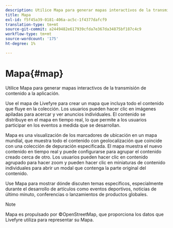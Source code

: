 ```yaml
---
description: Utilice Mapa para generar mapas interactivos de la transmisión de contenido a la aplicación.
title: Mapa
exl-id: f5f45a39-0181-406a-ac5c-1f4377dafcf9
translation-type: tm+mt
source-git-commit: a2449482e617939cfda7e367da34875bf187c4c9
workflow-type: tm+mt
source-wordcount: '175'
ht-degree: 1%

---
```


# Mapa{#map}

Utilice Mapa para generar mapas interactivos de la transmisión de contenido a la aplicación.

Use el mapa de Livefyre para crear un mapa que incluya todo el contenido que fluye en la colección. Los usuarios pueden hacer clic en imágenes apiladas para acercar y ver anuncios individuales. El contenido se distribuye en el mapa en tiempo real, lo que permite a los usuarios participar en los eventos a medida que se desarrollan.

Mapa es una visualización de los marcadores de ubicación en un mapa mundial, que muestra todo el contenido con geolocalización que coincide con una colección de depuración especificada. El mapa muestra el nuevo contenido en tiempo real y puede configurarse para agrupar el contenido creado cerca de otro. Los usuarios pueden hacer clic en contenido agrupado para hacer zoom y pueden hacer clic en miniaturas de contenido individuales para abrir un modal que contenga la parte original del contenido.

Use Mapa para mostrar dónde discuten temas específicos, especialmente durante el desarrollo de artículos como eventos deportivos, noticias de último minuto, conferencias o lanzamientos de productos globales.

>[!NOTE]
>
>Mapa es propulsado por ©OpenStreetMap, que proporciona los datos que Livefyre utiliza para representar su Mapa.
